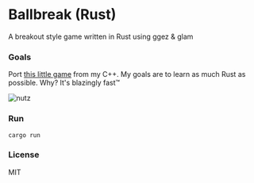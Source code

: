 # Ballbreak (Rust)
A breakout style game written in Rust using ggez & glam

### Goals
Port <a href='https://github.com/whleucka/ballbreak' title='Ballbreak C++'>this little game</a> from my C++. My goals are to learn as much 
Rust as possible. Why? It's blazingly fast™

<img src='https://sportshub.cbsistatic.com/i/2021/04/09/32b57adc-9434-4062-90d6-cd498f52ae64/marvel-and-dc-characters-kicked-in-the-nuts-1216901.jpg' alt='nutz'>

### Run
```
cargo run
```

### License
MIT
